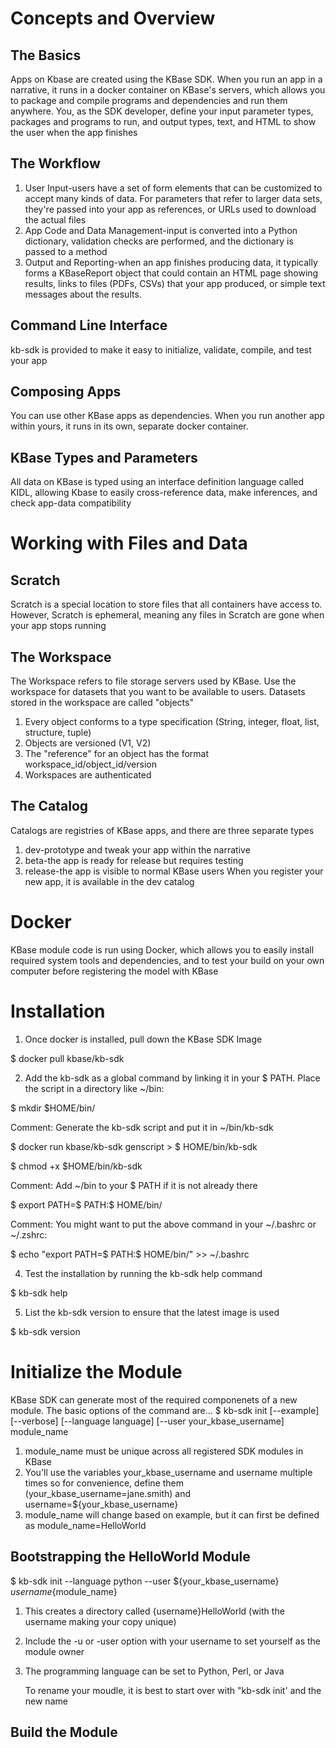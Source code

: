 # Concepts and Overview
## The Basics

Apps on Kbase are created using the KBase SDK. When you run an app in a narrative, it runs in a docker container on KBase's servers, which allows you to package and compile programs and dependencies and run them anywhere.
You, as the SDK developer, define your input parameter types, packages and programs to run, and output types, text, and HTML to show the user when the app finishes

## The Workflow
1. User Input-users have a set of form elements that can be customized to accept many kinds of data. For parameters that refer to larger data sets, they're passed into your app as references, or URLs used to download the actual files
2. App Code and Data Management-input is converted into a Python dictionary, validation checks are performed, and the dictionary is passed to a method
3. Output and Reporting-when an app finishes producing data, it typically forms a KBaseReport object that could contain an HTML page showing results, links to files (PDFs, CSVs) that your app produced, or simple text messages about the results.
   
## Command Line Interface
kb-sdk is provided to make it easy to initialize, validate, compile, and test your app

## Composing Apps
You can use other KBase apps as dependencies. When you run another app within yours, it runs in its own, separate docker container.

## KBase Types and Parameters
All data on KBase is typed using an interface definition language called KIDL, allowing Kbase to easily cross-reference data, make inferences, and check app-data compatibility

# Working with Files and Data
## Scratch
Scratch is a special location to store files that all containers have access to. However, Scratch is ephemeral, meaning any files in Scratch are gone when your app stops running
## The Workspace
The Workspace refers to file storage servers used by KBase. Use the workspace for datasets that you want to be available to users.
Datasets stored in the workspace are called "objects"
1. Every object conforms to a type specification (String, integer, float, list, structure, tuple)
2. Objects are versioned (V1, V2)
3. The "reference" for an object has the format workspace_id/object_id/version
4. Workspaces are authenticated
## The Catalog
Catalogs are registries of KBase apps, and there are three separate types
1. dev-prototype and tweak your app within the narrative
2. beta-the app is ready for release but requires testing
3. release-the app is visible to normal KBase users
When you register your new app, it is available in the dev catalog

# Docker
KBase module code is run using Docker, which allows you to easily install required system tools and dependencies, and to test your build on your own computer before registering the model with KBase
# Installation
1. Once docker is installed, pull down the KBase SDK Image

$ docker pull kbase/kb-sdk

2. Add the kb-sdk as a global command by linking it in your $ PATH. Place the script in a directory like ~/bin:

$ mkdir $HOME/bin/

Comment: Generate the kb-sdk script and put it in ~/bin/kb-sdk

$ docker run kbase/kb-sdk genscript > $ HOME/bin/kb-sdk

$ chmod +x $HOME/bin/kb-sdk

Comment: Add ~/bin to your $ PATH if it is not already there

$ export PATH=$ PATH:$ HOME/bin/

Comment: You might want to put the above command in your ~/.bashrc or ~/.zshrc:

$ echo "export PATH=\$ PATH:$ HOME/bin/" >> ~/.bashrc

4.  Test the installation by running the kb-sdk help command

$ kb-sdk help

5.   List the kb-sdk version to ensure that the latest image is used

$ kb-sdk version

# Initialize the Module
KBase SDK can generate most of the required componenets of a new module. The basic options of the command are...
$ kb-sdk init [--example] [--verbose] [--language language] [--user your_kbase_username] module_name
1. module_name must be unique across all registered SDK modules in KBase
2. You'll use the variables your_kbase_username and username multiple times so for convenience, define them (your_kbase_username=jane.smith) and username=${your_kbase_username}
3. module_name will change based on example, but it can first be defined as module_name=HelloWorld

## Bootstrapping the HelloWorld Module
$ kb-sdk init --language python --user ${your_kbase_username} ${username}${module_name}
1. This creates a directory called {username}HelloWorld (with the username making your copy unique)
2. Include the -u or -user option with your username to set yourself as the module owner
3. The programming language can be set to Python, Perl, or Java

   To rename your moudle, it is best to start over with "kb-sdk init' and the new name
## Build the Module



